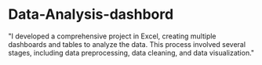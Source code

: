 # Data-Analysis-dashbord
"I developed a comprehensive project in Excel, creating multiple dashboards and tables to analyze the data. This process involved several stages, including data preprocessing, data cleaning, and data visualization."
